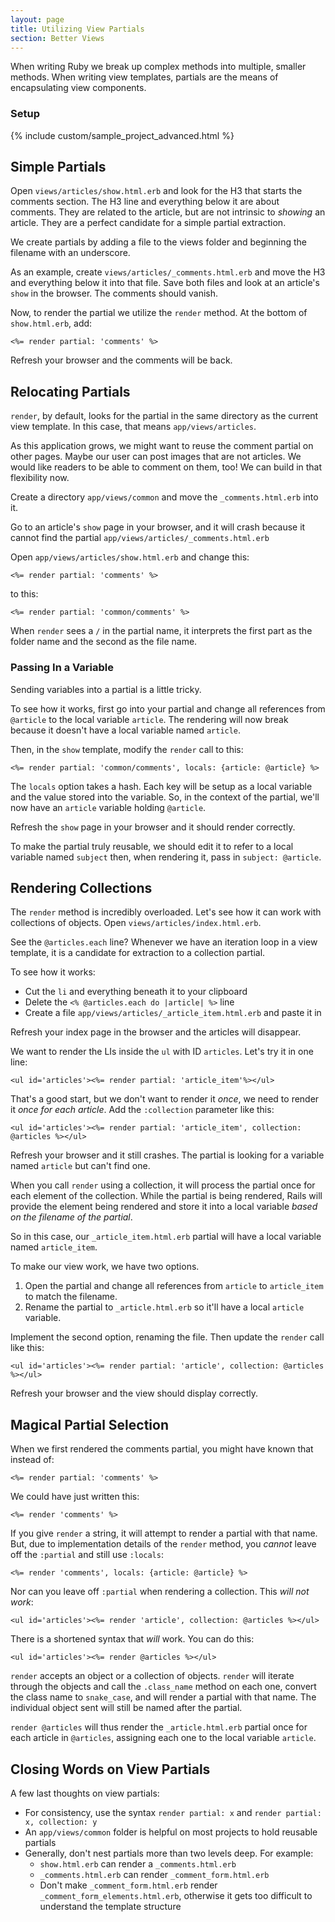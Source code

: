 ```yaml
---
layout: page
title: Utilizing View Partials
section: Better Views
---
```


When writing Ruby we break up complex methods into multiple, smaller methods. When writing view templates, partials are the means of encapsulating view components.

### Setup

{% include custom/sample_project_advanced.html %}

## Simple Partials

Open `views/articles/show.html.erb` and look for the H3 that starts the comments section. The H3 line and everything below it are about comments. They are related to the article, but are not intrinsic to *showing* an article. They are a perfect candidate for a simple partial extraction.

We create partials by adding a file to the views folder and beginning the filename with an underscore.

As an example, create `views/articles/_comments.html.erb` and move the H3 and everything below it into that file. Save both files and look at an article's `show` in the browser. The comments should vanish.

Now, to render the partial we utilize the `render` method. At the bottom of `show.html.erb`, add:

```erb
<%= render partial: 'comments' %>
```

Refresh your browser and the comments will be back. 

## Relocating Partials

`render`, by default, looks for the partial in the same directory as the current view template. In this case, that means `app/views/articles`.

As this application grows, we might want to reuse the comment partial on other pages. Maybe our user can post images that are not articles. We would like readers to be able to comment on them, too! We can build in that flexibility now.

Create a directory `app/views/common` and move the `_comments.html.erb` into it.

Go to an article's `show` page in your browser, and it will crash because it cannot find the partial `app/views/articles/_comments.html.erb`

Open `app/views/articles/show.html.erb` and change this:

```erb
<%= render partial: 'comments' %>
```

to this:

```erb
<%= render partial: 'common/comments' %>
```

When `render` sees a `/` in the partial name, it interprets the first part as the folder name and the second as the file name.

### Passing In a Variable

Sending variables into a partial is a little tricky.

To see how it works, first go into your partial and change all references from `@article` to the local variable `article`. The rendering will now break because it doesn't have a local variable named `article`.

Then, in the `show` template, modify the `render` call to this:

```erb
<%= render partial: 'common/comments', locals: {article: @article} %>
```

The `locals` option takes a hash. Each key will be setup as a local variable and the value stored into the variable. So, in the context of the partial, we'll now have an `article` variable holding `@article`.

Refresh the `show` page in your browser and it should render correctly.

To make the partial truly reusable, we should edit it to refer to a local variable named `subject` then, when rendering it, pass in `subject: @article`.

## Rendering Collections

The `render` method is incredibly overloaded. Let's see how it can work with collections of objects. Open `views/articles/index.html.erb`.

See the `@articles.each` line? Whenever we have an iteration loop in a view template, it is a candidate for extraction to a collection partial. 

To see how it works:

* Cut the `li` and everything beneath it to your clipboard
* Delete the `<% @articles.each do |article| %>` line
* Create a file `app/views/articles/_article_item.html.erb` and paste it in

Refresh your index page in the browser and the articles will disappear.

We want to render the LIs inside the `ul` with ID `articles`. Let's try it in one line:

```erb
<ul id='articles'><%= render partial: 'article_item'%></ul>
```

That's a good start, but we don't want to render it *once*, we need to render it *once for each article*. Add the `:collection` parameter like this:

```erb
<ul id='articles'><%= render partial: 'article_item', collection: @articles %></ul>
```

Refresh your browser and it still crashes. The partial is looking for a variable named `article` but can't find one. 

When you call `render` using a collection, it will process the partial once for each element of the collection. While the partial is being rendered, Rails will provide the element being rendered and store it into a local variable *based on the filename of the partial*.

So in this case, our `_article_item.html.erb` partial will have a local variable named `article_item`.

To make our view work, we have two options.

1. Open the partial and change all references from `article` to `article_item` to match the filename.
2. Rename the partial to `_article.html.erb` so it'll have a local `article` variable.

Implement the second option, renaming the file. Then update the `render` call like this:

```erb
<ul id='articles'><%= render partial: 'article', collection: @articles %></ul>
```

Refresh your browser and the view should display correctly.

## Magical Partial Selection

When we first rendered the comments partial, you might have known that instead of:

```erb
<%= render partial: 'comments' %>
```

We could have just written this:

```erb
<%= render 'comments' %>
```

If you give `render` a string, it will attempt to render a partial with that name. But, due to implementation details of the `render` method, you *cannot* leave off the `:partial` and still use `:locals`:

```erb
<%= render 'comments', locals: {article: @article} %>
```

Nor can you leave off `:partial` when rendering a collection. This *will not work*:

```erb
<ul id='articles'><%= render 'article', collection: @articles %></ul>
```

There is a shortened syntax that *will* work. You can do this:

```erb
<ul id='articles'><%= render @articles %></ul>
```

`render` accepts an object or a collection of objects. `render` will iterate through the objects and call the `.class_name` method on each one, convert the class name to `snake_case`, and will render a partial with that name. The individual object sent will still be named after the partial.

`render @articles` will thus render the `_article.html.erb` partial once for each article in `@articles`, assigning each one to the local variable `article`.

## Closing Words on View Partials

A few last thoughts on view partials:

* For consistency, use the syntax `render partial: x` and `render partial: x, collection: y`
* An `app/views/common` folder is helpful on most projects to hold reusable partials
* Generally, don't nest partials more than two levels deep. For example:
  * `show.html.erb` can render a `_comments.html.erb`
  * `_comments.html.erb` can render `_comment_form.html.erb`
  * Don't make `_comment_form.html.erb` render `_comment_form_elements.html.erb`, otherwise it gets too difficult to understand the template structure
